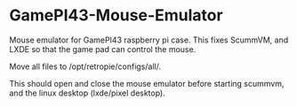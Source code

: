 # GamePI43-Mouse-Emulator

Mouse emulator for GamePI43 raspberry pi case. This fixes ScummVM, and LXDE so that the game pad can control the mouse.

Move all files to /opt/retropie/configs/all/.

This should open and close the mouse emulator before starting scummvm, and the linux desktop (lxde/pixel desktop).
